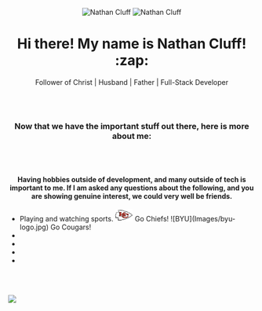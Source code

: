 <p align="center">
  <img src='https://avatars.githubusercontent.com/u/79126599?v=4' alt="Nathan Cluff" width="25%" height="auto"/>
  <img src='https://purenspiration.com/DIST/CSS/Images/my-headshot.jpg' alt="Nathan Cluff" width="25%" height="auto"/>
</p>
<h1 align="center"> Hi there! My name is Nathan Cluff! :zap: </h1>
<p align="center">Follower of Christ | Husband | Father | Full-Stack Developer</p>
<br><br>
<h3 align="center">Now that we have the important stuff out there, here is more about me:</h3>
<br><br>

<h4 align="center">Having hobbies outside of development, and many outside of tech is important to me.  If I am asked any questions about the following, and you are showing genuine interest, we could very well be friends.</h4>
<ul>
  <li>Playing and watching sports. <img src='/Images/Chiefs-logo.jpg' style='height: 25px; width: auto;'/> Go Chiefs! ![BYU](Images/byu-logo.jpg) Go Cougars!</li>
  <li></li>
  <li></li>
  <li></li>
  <li></li>
  
</ul>

<br><br>

![](https://komarev.com/ghpvc/?username=ncluff003&color=ffd700&style=plastic&label=Profile+Views)

<!--
**ncluff003/ncluff003** is a ✨ _special_ ✨ repository because its `README.md` (this file) appears on your GitHub profile.

Here are some ideas to get you started:

- 🔭 I’m currently working on ...
- 🌱 I’m currently learning ...
- 👯 I’m looking to collaborate on ...
- 🤔 I’m looking for help with ...
- 💬 Ask me about ...
- 📫 How to reach me: ...
- 😄 Pronouns: ...
- ⚡ Fun fact: ...
-->
